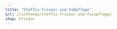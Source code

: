 ```yaml
---
title: "Steffis Friseur und Fußpflege"
url: /lichtenau/steffis-friseur-und-fusspflege/
shop: Friseur
---
```

